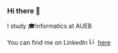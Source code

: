 ### Hi there 👋

I study :mortar_board:Informatics at AUEB

You can find me on LinkedIn <a href="https://emoji.gg/emoji/5085-linkedin-logo"><img src="https://cdn3.emoji.gg/emojis/5085-linkedin-logo.png" width="16px" height="16px" alt="Linkedin_logo"></a> [here](https://www.linkedin.com/in/komnas-kafasis/)


<!-- ![Top Langs](https://github-readme-stats-six-beryl-29.vercel.app/api/top-langs/?username=abki12c&exclude_repo=Ren-Py-vn) -->
